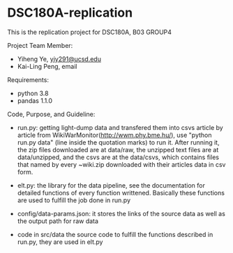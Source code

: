 # DSC180A-replication

This is the replication project for DSC180A, B03 GROUP4

Project Team Member:
- Yiheng Ye, yiy291@ucsd.edu
- Kai-Ling Peng, email


Requirements:
- python 3.8
- pandas 1.1.0

Code, Purpose, and Guideline:

- run.py: getting light-dump data and transfered them into csvs article by article from WikiWarMonitor(http://wwm.phy.bme.hu/), 
          use "python run.py data" (line inside the quotation marks) to run it. After running it, the zip files downloaded are 
          at data/raw, the unzipped text files are at data/unzipped, and the csvs are at the data/csvs, which contains files
          that named by every ~wiki.zip downloaded with their articles data in csv form.

- elt.py: the library for the data pipeline, see the documentation for detailed functions of every function writtened. Basically
          these functions are used to fulfill the job done in run.py

- config/data-params.json: it stores the links of the source data as well as the output path for raw data

- code in src/data the source code to fulfill the functions described in run.py, they are used in elt.py